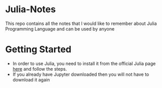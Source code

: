 # Julia-Notes
This repo contains all the notes that I would like to remember about Julia Programming Language and can be used by anyone

# Getting Started
- In order to use Julia, you need to install it from the official Julia page [here](https://julialang.org/downloads/) and follow the steps.
- If you already have Jupyter downloaded then you will not have to download it again
